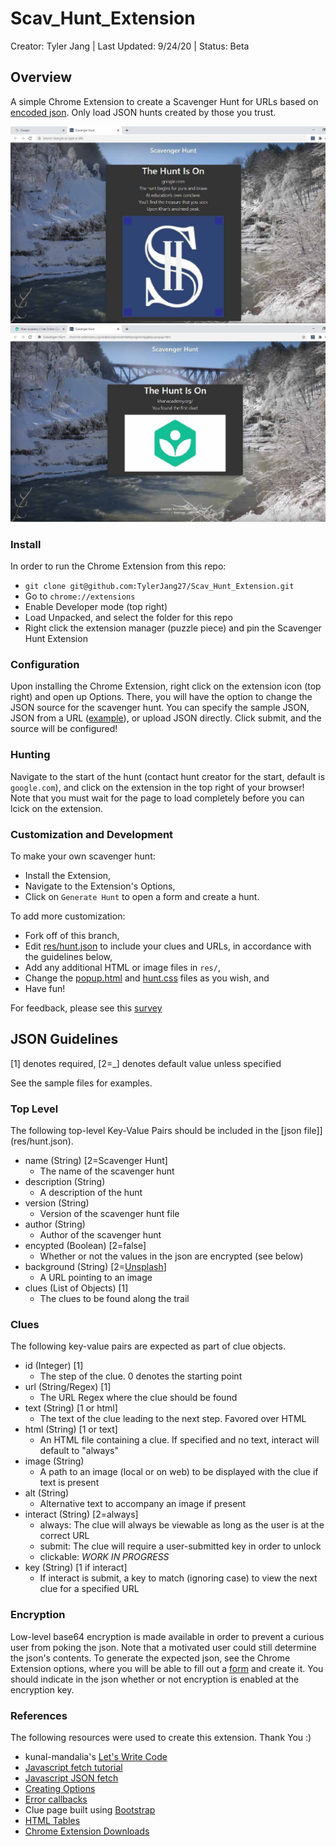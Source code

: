 # Scav_Hunt_Extension

Creator: Tyler Jang |
Last Updated: 9/24/20 |
Status: Beta

## Overview

A simple Chrome Extension to create a Scavenger Hunt for URLs based on [encoded json](res/hunt.json). Only load JSON hunts created by those you trust.

![image](graphics/clue_1.jpg)
![image](graphics/clue_2.jpg)

### Install

In order to run the Chrome Extension from this repo:
 - `git clone git@github.com:TylerJang27/Scav_Hunt_Extension.git`
 - Go to `chrome://extensions`
 - Enable Developer mode (top right)
 - Load Unpacked, and select the folder for this repo
 - Right click the extension manager (puzzle piece) and pin the Scavenger Hunt Extension

### Configuration

Upon installing the Chrome Extension, right click on the extension icon (top right) and open up Options. There, you will have the option to change the JSON source for the scavenger hunt. You can specify the sample JSON, JSON from a URL ([example](https://raw.githubusercontent.com/TylerJang27/Scav_Hunt_Extension/master/res/hunt.json)), or upload JSON directly. Click submit, and the source will be configured!

### Hunting

Navigate to the start of the hunt (contact hunt creator for the start, default is `google.com`), and click on the extension in the top right of your browser! Note that you must wait for the page to load completely before you can lcick on the extension.

### Customization and Development

To make your own scavenger hunt:
 - Install the Extension,
 - Navigate to the Extension's Options,
 - Click on `Generate Hunt` to open a form and create a hunt.

 To add more customization:
 - Fork off of this branch,
 - Edit [res/hunt.json](res/hunt.json) to include your clues and URLs, in accordance with the guidelines below,
 - Add any additional HTML or image files in `res/`,
 - Change the [popup.html](popup.html) and [hunt.css](hunt.css) files as you wish, and
 - Have fun!

 For feedback, please see this [survey](https://forms.gle/3ZhvtKasc3WZZF9V7)

## JSON Guidelines
[1] denotes required, [2=_] denotes default value unless specified

See the sample files for examples.

### Top Level

The following top-level Key-Value Pairs should be included in the [json file]](res/hunt.json).
 - name (String) [2=Scavenger Hunt]
    - The name of the scavenger hunt
 - description (String)
    - A description of the hunt
 - version (String)
    - Version of the scavenger hunt file
 - author (String)
    - Author of the scavenger hunt
 - encypted (Boolean) [2=false]
    - Whether or not the values in the json are encrypted (see below)
- background (String) [2=[Unsplash](https://unsplash.com/photos/J_xAScfz3EE)]
   - A URL pointing to an image
 - clues (List of Objects) [1]
    - The clues to be found along the trail

### Clues

The following key-value pairs are expected as part of clue objects.
 - id (Integer) [1]
    - The step of the clue. 0 denotes the starting point
 - url (String/Regex) [1]
    - The URL Regex where the clue should be found
 - text (String) [1 or html]
    - The text of the clue leading to the next step. Favored over HTML
 - html (String) [1 or text]
    - An HTML file containing a clue. If specified and no text, interact will default to "always"
 - image (String)
    - A path to an image (local or on web) to be displayed with the clue if text is present
 - alt (String)
    - Alternative text to accompany an image if present
 - interact (String) [2=always]
    - always: The clue will always be viewable as long as the user is at the correct URL
    - submit: The clue will require a user-submitted key in order to unlock
    - clickable: *WORK IN PROGRESS*
 - key (String) [1 if interact]
    - If interact is submit, a key to match (ignoring case) to view the next clue for a specified URL

### Encryption

Low-level base64 encryption is made available in order to prevent a curious user from poking the json. Note that a motivated user could still determine the json's contents. To generate the expected json, see the Chrome Extension options, where you will be able to fill out a [form](encode.html) and create it. You should indicate in the json whether or not encryption is enabled at the encryption key.

### References

The following resources were used to create this extension. Thank You :)
 - kunal-mandalia's [Let's Write Code](https://github.com/shama/letswritecode/tree/master/how-to-make-chrome-extensions)
 - [Javascript fetch tutorial](https://www.javascripttutorial.net/javascript-fetch-api/#:~:text=The%20fetch()%20method%20returns,%2F%2F%20handle%20the%20error%20%7D)
 - [Javascript JSON fetch](https://daveceddia.com/unexpected-token-in-json-at-position-0/)
 - [Creating Options](https://developer.chrome.com/extensions/options)
 - [Error callbacks](https://stackoverflow.com/questions/51600832/how-to-make-chrome-downloads-api-wait-until-a-download-has-ended)
 - Clue page built using [Bootstrap](https://getbootstrap.com/)
 - [HTML Tables](https://www.w3schools.com/jsref/met_tablerow_insertcell.asp#:~:text=Insert%20new%20row(s)%20at,cells%20in%20the%20new%20row.)
 - [Chrome Extension Downloads](https://stackoverflow.com/questions/4845215/making-a-chrome-extension-download-a-file/24162238)